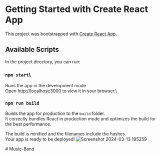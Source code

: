 # Getting Started with Create React App


This project was bootstrapped with [Create React App](https://github.com/facebook/create-react-app).


## Available Scripts

In the project directory, you can run:

### `npm start`\\

Runs the app in the development mode.\
Open [http://localhost:3000](http://localhost:3000) to view it in your browser.\\


### `npm run build`

Builds the app for production to the `build` folder.\
It correctly bundles React in production mode and optimizes the build for the best performance.

The build is minified and the filenames include the hashes.\
Your app is ready to be deployed!
![Screenshot 2024-03-13 195259](https://github.com/MogiliManikanta/Music-Band/assets/128548921/d39fa523-5e73-4527-aad9-43115366da7e)


#   M u s i c - B a n d 
 
 

